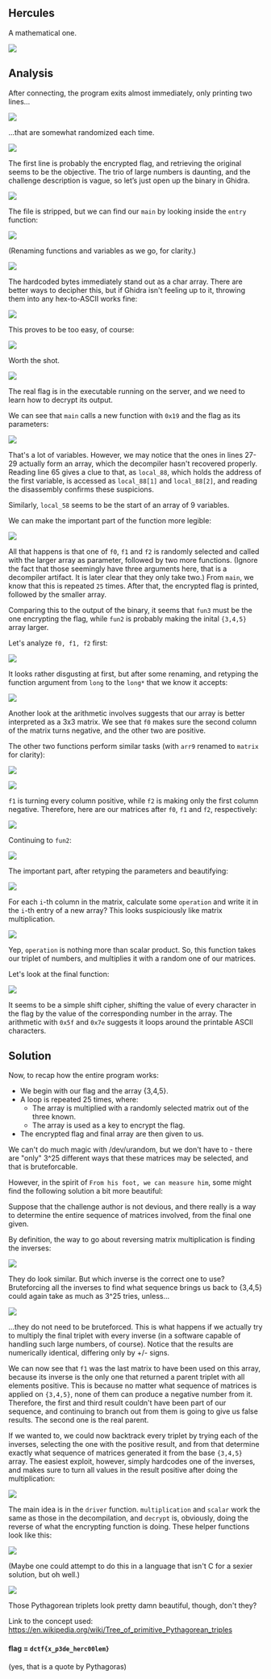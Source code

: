## Hercules

A mathematical one.

![](1.png)


## Analysis

After connecting, the program exits almost immediately, only printing two lines…

![](2.png)

...that are somewhat randomized each time. 

![](3.png)

The first line is probably the encrypted flag, and retrieving the original seems to be the objective. The trio of large numbers is daunting, and the challenge description is vague, so let’s just open up the binary in Ghidra.

![](4.png)

The file is stripped, but we can find our `main` by looking inside the `entry` function:

![](5.png)

(Renaming functions and variables as we go, for clarity.)

![](6.png)

The hardcoded bytes immediately stand out as a char array. There are better ways to decipher this, but if Ghidra isn't feeling up to it, throwing them into any hex-to-ASCII works fine:

![](7.png)

This proves to be too easy, of course:

![](8.png)

Worth the shot.

![](9.png)

The real flag is in the executable running on the server, and we need to learn how to decrypt its output.

We can see that `main` calls a new function with `0x19` and the flag as its parameters:

![](10.png)

That's a lot of variables. However, we may notice that the ones in lines 27-29 actually form an array, which the decompiler hasn't recovered properly. Reading line 65 gives a clue to that, as
`local_88`, which holds the address of the first variable, is accessed as `local_88[1]` and `local_88[2]`, and reading the disassembly confirms these suspicions.

Similarly, `local_58` seems to be the start of an array of 9 variables.

We can make the important part of the function more legible:

![](11.png)

All that happens is that one of `f0`, `f1` and `f2` is randomly selected and called with the larger array as parameter, followed by two more functions. (Ignore the fact
that those seemingly have three arguments here, that is a decompiler artifact. It is later clear that they only take two.) From `main`, we know that this is repeated `25` times. After that, the encrypted flag is printed, followed by the smaller array.

Comparing this to the output of the binary, it seems that `fun3` must be the one encrypting the flag, while `fun2` is probably making the inital `{3,4,5}` array larger.

Let's analyze `f0, f1, f2` first:

![](12.png)

It looks rather disgusting at first, but after some renaming, and retyping the function argument from `long` to the `long*` that we know it accepts:

![](13.png)

Another look at the arithmetic involves suggests that our array is better interpreted as a 3x3 matrix. We see that `f0` makes sure the second column of the matrix turns negative, and the other two are positive.

The other two functions perform similar tasks (with `arr9` renamed to `matrix` for clarity):

![](14.png)

![](15.png)

`f1` is turning every column positive, while `f2` is making only the first column negative. 
Therefore, here are our matrices after `f0`, `f1` and `f2`, respectively:

![](16.png)

Continuing to `fun2`:

![](17.png)

The important part, after retyping the parameters and beautifying:

![](18.png)

For each `i`-th column in the matrix, calculate some `operation` and write it in the `i`-th entry of a new array? This looks suspiciously like matrix multiplication.

![](19.png)

Yep, `operation` is nothing more than scalar product. So, this function takes our triplet of numbers, and multiplies it with a random one of our matrices.

Let's look at the final function:

![](20.png)

It seems to be a simple shift cipher, shifting the value of every character in the flag by the value of the corresponding number in the array. The arithmetic with `0x5f` and `0x7e` suggests it loops around the printable ASCII characters.


## Solution


Now, to recap how the entire program works:
- We begin with our flag and the array {3,4,5}.
- A loop is repeated 25 times, where:
  - The array is multiplied with a randomly selected matrix out of the three known.
  - The array is used as a key to encrypt the flag.
- The encrypted flag and final array are then given to us. 

We can't do much magic with /dev/urandom, but we don't have to - there are "only" 3^25 different ways that these matrices may be selected, and that is bruteforcable.

However, in the spirit of `From his foot, we can measure him`, some might find the following solution a bit more beautiful:

Suppose that the challenge author is not devious, and there really is a way to determine the entire sequence of matrices involved, from the final one given.

By definition, the way to go about reversing matrix multiplication is finding the inverses:

![](21.png)

They do look similar. But which inverse is the correct one to use? Bruteforcing all the inverses to find what sequence brings us back to {3,4,5} could again take as much as 3^25 tries, unless... 

![](22.png)

...they do not need to be bruteforced. This is what happens if we actually try to multiply the final triplet with every inverse (in a software capable of handling such large numbers, of course). Notice that the results are numerically identical, differing only by +/- signs. 

We can now see that `f1` was the last matrix to have been used on this array, because its inverse is the only one that returned a parent triplet with all elements positive. This is because no matter what sequence of matrices is applied on `{3,4,5}`, none of them can produce a negative number from it. Therefore, the first and third result couldn't have been part of our sequence, and continuing to branch out from them is going to give us false results. The second one is the real parent.

If we wanted to, we could now backtrack every triplet by trying each of the inverses, selecting the one with the positive result, and from that determine exactly what sequence of matrices generated it from the base `{3,4,5}` array. The easiest exploit, however, simply hardcodes one of the inverses, and makes sure to turn all values in the result positive after doing the multiplication:

![](23.png)


The main idea is in the `driver` function. `multiplication` and `scalar` work the same as those in the decompilation, and `decrypt` is, obviously, doing the reverse of what the encrypting function is doing. These helper functions look like this:

![](24.png)

(Maybe one could attempt to do this in a language that isn't C for a sexier solution, but oh well.)

![](25.png)

Those Pythagorean triplets look pretty damn beautiful, though, don't they?

Link to the concept used: https://en.wikipedia.org/wiki/Tree_of_primitive_Pythagorean_triples

#### flag = `dctf{x_p3de_herc00lem}`
(yes, that is a quote by Pythagoras)
